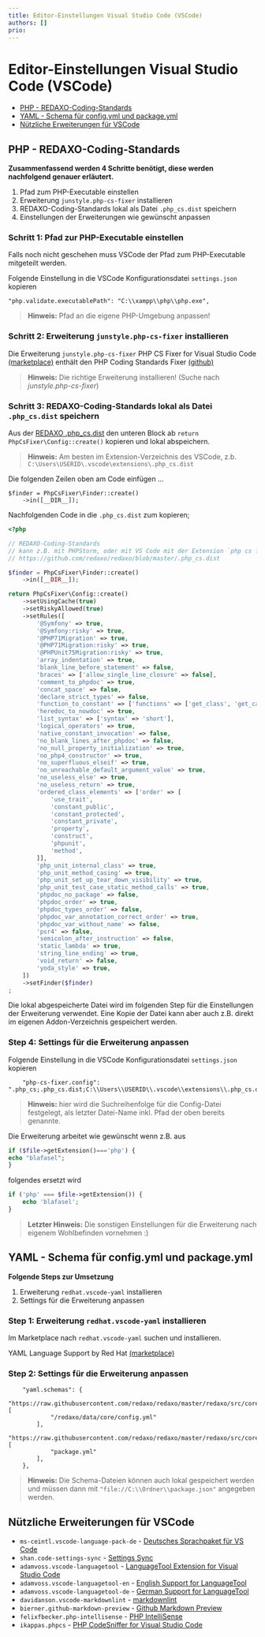 ```yaml
---
title: Editor-Einstellungen Visual Studio Code (VSCode)
authors: []
prio:
---
```




# Editor-Einstellungen Visual Studio Code (VSCode)

- [PHP - REDAXO-Coding-Standards](#vscode-php)
- [YAML - Schema für config.yml und package.yml](#vscode-yaml)
- [Nützliche Erweiterungen für VSCode](#vscode-erweiterungen)



<a name="vscode-php"></a>
## PHP - REDAXO-Coding-Standards

**Zusammenfassend werden 4 Schritte benötigt, diese werden nachfolgend genauer erläutert.**
1. Pfad zum PHP-Executable einstellen
2. Erweiterung `junstyle.php-cs-fixer` installieren
3. REDAXO-Coding-Standards lokal als Datei `.php_cs.dist` speichern
4. Einstellungen der Erweiterungen wie gewünscht anpassen



### **Schritt 1**: Pfad zur PHP-Executable einstellen

Falls noch nicht geschehen muss VSCode der Pfad zum PHP-Executable mitgeteilt werden.

Folgende Einstellung in die VSCode Konfigurationsdatei `settings.json` kopieren
```
"php.validate.executablePath": "C:\\xampp\\php\\php.exe",
```

> **Hinweis:** Pfad an die eigene PHP-Umgebung anpassen!
### **Schritt 2**: Erweiterung `junstyle.php-cs-fixer` installieren

Die Erweiterung `junstyle.php-cs-fixer` PHP CS Fixer for Visual Studio Code [(marketplace)](https://marketplace.visualstudio.com/items?itemName=junstyle.php-cs-fixer) enthält den PHP Coding Standards Fixer [(github)](https://github.com/FriendsOfPHP/PHP-CS-Fixer)

> **Hinweis:** Die richtige Erweiterung installieren! (Suche nach _junstyle.php-cs-fixer_)



### **Schritt 3**: REDAXO-Coding-Standards lokal als Datei `.php_cs.dist` speichern

Aus der [REDAXO .php_cs.dist](https://raw.githubusercontent.com/redaxo/redaxo/master/.php_cs.dist) den unteren Block ab `return PhpCsFixer\Config::create()` kopieren und lokal abspeichern.

> **Hinweis:** Am besten im Extension-Verzeichnis des VSCode, z.b. `C:\Users\USERID\.vscode\extensions\.php_cs.dist`

Die folgenden Zeilen oben am Code einfügen ...
```
$finder = PhpCsFixer\Finder::create()
    ->in([__DIR__]);
```

Nachfolgenden Code in die `.php_cs.dist` zum kopieren;
```php
<?php

// REDAXO-Coding-Standards
// kann z.B. mit PHPStorm, oder mit VS Code mit der Extension `php cs fixer` verwendet werden
// https://github.com/redaxo/redaxo/blob/master/.php_cs.dist

$finder = PhpCsFixer\Finder::create()
    ->in([__DIR__]);

return PhpCsFixer\Config::create()
    ->setUsingCache(true)
    ->setRiskyAllowed(true)
    ->setRules([
        '@Symfony' => true,
        '@Symfony:risky' => true,
        '@PHP71Migration' => true,
        '@PHP71Migration:risky' => true,
        '@PHPUnit75Migration:risky' => true,
        'array_indentation' => true,
        'blank_line_before_statement' => false,
        'braces' => ['allow_single_line_closure' => false],
        'comment_to_phpdoc' => true,
        'concat_space' => false,
        'declare_strict_types' => false,
        'function_to_constant' => ['functions' => ['get_class', 'get_called_class', 'php_sapi_name', 'phpversion', 'pi']],
        'heredoc_to_nowdoc' => true,
        'list_syntax' => ['syntax' => 'short'],
        'logical_operators' => true,
        'native_constant_invocation' => false,
        'no_blank_lines_after_phpdoc' => false,
        'no_null_property_initialization' => true,
        'no_php4_constructor' => true,
        'no_superfluous_elseif' => true,
        'no_unreachable_default_argument_value' => true,
        'no_useless_else' => true,
        'no_useless_return' => true,
        'ordered_class_elements' => ['order' => [
            'use_trait',
            'constant_public',
            'constant_protected',
            'constant_private',
            'property',
            'construct',
            'phpunit',
            'method',
        ]],
        'php_unit_internal_class' => true,
        'php_unit_method_casing' => true,
        'php_unit_set_up_tear_down_visibility' => true,
        'php_unit_test_case_static_method_calls' => true,
        'phpdoc_no_package' => false,
        'phpdoc_order' => true,
        'phpdoc_types_order' => false,
        'phpdoc_var_annotation_correct_order' => true,
        'phpdoc_var_without_name' => false,
        'psr4' => false,
        'semicolon_after_instruction' => false,
        'static_lambda' => true,
        'string_line_ending' => true,
        'void_return' => false,
        'yoda_style' => true,
    ])
    ->setFinder($finder)
;
```

Die lokal abgespeicherte Datei wird im folgenden Step für die Einstellungen der Erweiterung verwendet.
Eine Kopie der Datei kann aber auch z.B. direkt im eigenen Addon-Verzeichnis gespeichert werden.



### **Step 4**: Settings für die Erweiterung anpassen

Folgende Einstellung in die VSCode Konfigurationsdatei `settings.json` kopieren

```
    "php-cs-fixer.config": ".php_cs;.php_cs.dist;C:\\Users\\USERID\\.vscode\\extensions\\.php_cs.dist",
```

> **Hinweis:** hier wird die Suchreihenfolge für die Config-Datei festgelegt, als letzter Datei-Name inkl. Pfad der oben bereits genannte.

Die Erweiterung arbeitet wie gewünscht wenn z.B. aus

```php
if ($file->getExtension()==='php') {
echo "blafasel";
}
```
folgendes ersetzt wird

```php
if ('php' === $file->getExtension()) {
    echo 'blafasel';
}
```

> **Letzter Hinweis:** Die sonstigen Einstellungen für die Erweiterung nach eigenem Wohlbefinden vornehmen :)



<a name="vscode-yaml"></a>
## YAML - Schema für config.yml und package.yml

**Folgende Steps zur Umsetzung**

1. Erweiterung `redhat.vscode-yaml` installieren
2. Settings für die Erweiterung anpassen

### **Step 1**: Erweiterung `redhat.vscode-yaml` installieren

Im Marketplace nach `redhat.vscode-yaml` suchen und installieren.

YAML Language Support by Red Hat [(marketplace)](https://marketplace.visualstudio.com/items?itemName=redhat.vscode-yaml)

### **Step 2**: Settings für die Erweiterung anpassen

```
    "yaml.schemas": {
        "https://raw.githubusercontent.com/redaxo/redaxo/master/redaxo/src/core/schemas/config.json": [
            "/redaxo/data/core/config.yml"
        ],
        "https://raw.githubusercontent.com/redaxo/redaxo/master/redaxo/src/core/schemas/package.json": [
            "package.yml"
        ],
    },
```
> **Hinweis:** Die Schema-Dateien können auch lokal gespeichert werden und müssen dann mit `"file://C:\\Ordner\\package.json"` angegeben werden.



<a name="vscode-erweiterungen"></a>
## Nützliche Erweiterungen für VSCode

* `ms-ceintl.vscode-language-pack-de` - [Deutsches Sprachpaket für VS Code](https://marketplace.visualstudio.com/items?itemName=ms-ceintl.vscode-language-pack-de)
* `shan.code-settings-sync` - [Settings Sync](https://marketplace.visualstudio.com/items?itemName=shan.code-settings-sync)
* `adamvoss.vscode-languagetool` - [LanguageTool Extension for Visual Studio Code](https://marketplace.visualstudio.com/items?itemName=adamvoss.vscode-languagetool)
* `adamvoss.vscode-languagetool-en` - [English Support for LanguageTool](https://marketplace.visualstudio.com/items?itemName=adamvoss.vscode-languagetool-en)
* `adamvoss.vscode-languagetool-de` - [German Support for LanguageTool](https://marketplace.visualstudio.com/items?itemName=adamvoss.vscode-languagetool-de)
* `davidanson.vscode-markdownlint` - [markdownlint](https://marketplace.visualstudio.com/items?itemName=davidanson.vscode-markdownlint)
* `bierner.github-markdown-preview` - [Github Markdown Preview](https://marketplace.visualstudio.com/items?itemName=bierner.github-markdown-preview)
* `felixfbecker.php-intellisense` - [PHP IntelliSense](https://marketplace.visualstudio.com/items?itemName=felixfbecker.php-intellisense)
* `ikappas.phpcs` - [PHP CodeSniffer for Visual Studio Code](https://marketplace.visualstudio.com/items?itemName=ikappas.phpcs)
